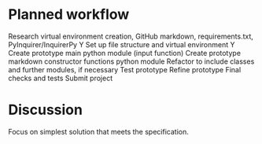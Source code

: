# Planned workflow

Research virtual environment creation, GitHub markdown, requirements.txt, PyInquirer/InquirerPy Y
Set up file structure and virtual environment Y
Create prototype main python module (input function)
Create prototype markdown constructor functions python module
Refactor to include classes and further modules, if necessary
Test prototype
Refine prototype
Final checks and tests
Submit project

# Discussion

Focus on simplest solution that meets the specification.

